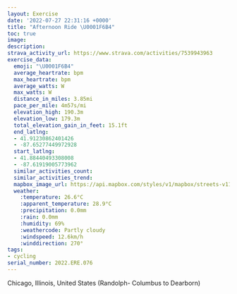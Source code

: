 ```yaml
---
layout: Exercise
date: '2022-07-27 22:31:16 +0000'
title: "Afternoon Ride \U0001F6B4"
toc: true
image:
description:
strava_activity_url: https://www.strava.com/activities/7539943963
exercise_data:
  emoji: "\U0001F6B4"
  average_heartrate: bpm
  max_heartrate: bpm
  average_watts: W
  max_watts: W
  distance_in_miles: 3.85mi
  pace_per_mile: 4m57s/mi
  elevation_high: 190.3m
  elevation_low: 179.3m
  total_elevation_gain_in_feet: 15.1ft
  end_latlng:
  - 41.91230862401426
  - -87.65277449972928
  start_latlng:
  - 41.88440493308008
  - -87.61919005773962
  similar_activities_count:
  similar_activities_trend:
  mapbox_image_url: https://api.mapbox.com/styles/v1/mapbox/streets-v11/static/path-5+787af2-1.0(ops~F%7CbxuOHXE%60%40%40dAK%40ENOPIlAGDKBALD%40I%3FCF%3F%5E%5CTBPD%5C%3F%5CCV%40PEf%40%3Fd%40Mn%40%40z%40JNOt%40%3Fz%40Sv%40A%60%40KX%3FHHXDv%40F%40KH%40d%40HXANRh%40KLE%5CBP%3Fp%40BHn%40LNj%40%40%5CFQG%60%40MBIHW%60%40ARN%3FL_%40ECJABFNn%40Bn%40CVEDFJ%5BLWf%40ARFWHX%40p%40FVV%5ENx%40D~BTn%40%40NDDGDAGDRS%3FMBK%3FBLKNM%3FUNoADg%40TKEc%40Fa%40%3Fg%40Ec%40%40MIFAMBHEc%40JMJKGOBIFIEIIIAEEMb%40q%40BGJCl%40Bf%40G%60BAhACFA%3FGE%5DAE%40c%40%3F_%40HaA%40U%3F%5BKIBg%40BOE%40FAEFYCEIAKOYFEFMFgAVMHKJGJBPMFIJ%3FNLPKLB%5CEHLT%3FPHPBLAHDNCH%40HFVEb%40Fx%40H%5EG%7CADb%40STCAIBIJ%3FFRVBt%40IT%40j%40Hd%40EVJRJ%60%40D%5CQNUGq%40Dc%40EAEKBSCKDKCOJSCO%40MEYFMCKBw%40C%7D%40Ii%40%40KAMDWBU%3FYDCFO%40MRG%3FIJKAMDJIEGGCEGi%40Gk%40AKHOAGDECEDKE%40%40YCcADCBACQCI%3FWMIDECGD_%40%40%5BMSCODIAYJY%40HCQJM%3FMSMBw%40%40DGJAKEGDUBQAOBGD%5BFk%40OGGs%40JUAIUCBHB%40BERE%40CIO%40a%40HEFI%40YAW%40KAK%40MEm%40P%5BEKHOCMI%5DCKHYFOJM%40ICa%40Ey%40D%5BCKDIEu%40BI%40a%40%3FQCCE%40aAEc%40BM%40%5DC%5B%3F%7D%40E%5BGKGC_AD%5BKCJIGs%40%3FKF%5D%40OFQIO%40OGKBOGQ%3FWE_%40CKD%5B%40OG%5BJ_%40Ce%40%3FkALYEMHYAc%40MWFOHYAi%40HGLAJD%5CCl%40%40NG%5ECXFr%40EVBd%40ET%3F%60%40%40%60%40BLGVANDN%3FZJbAGp%40DPAd%40%40ZK%5E%3Fj%40BL%40ABDEPBD%40XAhADbBEj%40a%40v%40e%40v%40_ArAIJID%5Dp%40G%3FMPEHc%40p%40KXGHIFGPeAtAEXIJGBYj%40_%40d%40i%40%60AgA~A_%40p%40a%40f%40iBpCoAtBi%40r%40s%40nAo%40pAKHSX%5Bt%40k%40v%40k%40j%40kAnBCAOHYZi%40bAK%5COPAJOBEJEDE%40CXYn%40ONYRAHQPSb%40eAxAIVy%40nAMJEHMNJVHDBL%3F%5EDTGPBd%40F%5E%3Fh%40IP%3FLGP%3FN%3FNF%5CBv%40DRKNCJBDKEEBKDc%40HE%3FEI%40FOQ%3FUBKDACKFEM%40),pin-s-s+e5b22e(-87.61919,41.8844),pin-s-f+89ae00(-87.65278000000004,41.91229999999996)/auto/800x800?access_token=pk.eyJ1Ijoiam9zaGJlY2ttYW4iLCJhIjoiY205eWR2aDd1MWZ6djJrbXc4a3M0bWZleiJ9.XiG9OWkNcZk2QzjJbxLB4A
  weather:
    :temperature: 26.6°C
    :apparent_temperature: 28.9°C
    :precipitation: 0.0mm
    :rain: 0.0mm
    :humidity: 69%
    :weathercode: Partly cloudy
    :windspeed: 12.6km/h
    :winddirection: 270°
tags:
- cycling
serial_number: 2022.ERE.076
---
```

Chicago, Illinois, United States (Randolph- Columbus to Dearborn)
